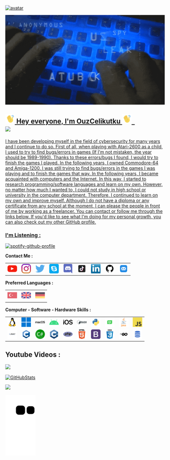 <a href="https://github.com/OuzCelikutku"><img align="center" alt="avatar" width="700" height= "175" src="https://github.com/OuzCelikutku/OuzCelikutku/blob/master/gifs/OuzCelikutku.gif"> 

<img align="center" alt="CyberSec" width="700" src="https://github.com/OuzCelikutku/OuzCelikutku/blob/master/gifs/info.gif"> 
  
## <img src="https://github.com/OuzCelikutku/OuzCelikutku/blob/master/gifs/hi.gif" width="30" height="30"> Hey everyone, I'm OuzCelikutku <img src="https://github.com/OuzCelikutku/OuzCelikutku/blob/master/gifs/hi.gif" width="30" height="30"> &nbsp; <br><a href="#"><img src="https://img.shields.io/badge/CyberSecurity-Consultant%20%2F%20Programmer%20%2F%20Pentester%20%2F%20Trainer-blue">
  
I have been developing myself in the field of cybersecurity for many years and I continue to do so. First of all, when playing with Atari-2600 as a child, I used to try to find bugs/errors in games (If I'm not mistaken, the year should be 1989-1990). Thanks to these errors/bugs I found, I would try to finish the games I played. In the following years, I owned Commodore-64 and Amiga-1200. I was still trying to find bugs/errors in the games I was playing and to finish the games that way. In the following years, I became acquainted with computers and the Internet. In this way, I started to research programming/software languages and learn on my own. However, no matter how much I wanted to, I could not study in high school or university in the computer department. Therefore, I continued to learn on my own and improve myself. Although I do not have a diploma or any certificate from any school at the moment, I can please the people in front of me by working as a freelancer. You can contact or follow me through the links below. If you'd like to see what I'm doing for my personal growth, you can also check out my other GitHub profile.
  
### I'm Listening :
[![spotify-github-profile](https://spotify-github-profile.vercel.app/api/view?uid=dx5wa2m1x1gwxj4m2ij8jexbj&cover_image=true&theme=novatorem&show_offline=false&background_color=121212&bar_color=53b14f&bar_color_cover=false)](https://github.com/kittinan/spotify-github-profile)
   
<!--          LINKS LINE          -->
<table class="center">
<tr><b>     Contact Me :     </b></tr>
<tr>
<td><a href="https://www.youtube.com/channel/UCyXFujTOqgRz9oqU8V-hXww"><img height="30" src="https://github.com/OuzCelikutku/OuzCelikutku/blob/master/icons/youtube.png"></a>
<td><a href="https://www.instagram.com/ouzpinkman"><img height="30" src="https://github.com/OuzCelikutku/OuzCelikutku/blob/master/icons/instagram.png"></a>
<td><a href="https://twitter.com/SyntaxError_69"><img height="30" src="https://github.com/OuzCelikutku/OuzCelikutku/blob/master/icons/twitter.png"></a>
<td><a href="https://join.skype.com/invite/j2ho1vVuTHv7"><img height="30" src="https://github.com/OuzCelikutku/OuzCelikutku/blob/master/icons/skype.png"></a>
<td><a href="https://discord.com/users/1045121857143177317"><img height="30" src="https://github.com/OuzCelikutku/OuzCelikutku/blob/master/icons/discord.png"></a>
<td><a href="https://www.tiktok.com/@cy83rp5ych0"><img height="30" src="https://github.com/OuzCelikutku/OuzCelikutku/blob/master/icons/tiktok.png"></a>
<td><a href="https://www.linkedin.com/in/o%C4%9Fuz-%C3%A7elikutku351912/"><img height="30" src="https://github.com/OuzCelikutku/OuzCelikutku/blob/master/icons/linkedin.png"></a>
<td><a href="https://github.com/JokerSob"><img height="30" src="https://github.com/OuzCelikutku/OuzCelikutku/blob/master/icons/github.png"></a>
<td><a href="mailto:o.celikutku@outlook.com"><img height="30" src="https://github.com/OuzCelikutku/OuzCelikutku/blob/master/icons/mail.png"></a>
</tr>
</table>
  
<!--          LANGUAGE LINE          --> 
<table class="center">
<tr><b>     Preferred Languages :     </b></tr>
<tr>
<td><a href="#"><img alt="Turkish" height="30" src="https://github.com/OuzCelikutku/OuzCelikutku/blob/master/icons/tr.png"></a>
<td><a href="#"><img alt="English" height="30" src="https://github.com/OuzCelikutku/OuzCelikutku/blob/master/icons/eng.png"></a>
<td><a href="#"><img alt="Deutsch" height="30" src="https://github.com/OuzCelikutku/OuzCelikutku/blob/master/icons/de.png"></a>
</tr>
</table>

<!--          SKILLS LINE 1          --> 
<table class="center">
<tr><b>     Computer - Software - Hardware Skills :     </b></tr>
<tr>
<td><a href="#"><img alt="linux" height="30" src="https://raw.githubusercontent.com/github/explore/80688e429a7d4ef2fca1e82350fe8e3517d3494d/topics/linux/linux.png"></a>
<td><a href="#"><img alt="windows" height="30" src="https://raw.githubusercontent.com/github/explore/379d49236d826364be968345e0a085d044108cff/topics/windows/windows.png"></a>
<td><a href="#"><img alt="macos" height="30" src="https://raw.githubusercontent.com/github/explore/868696fc547869eb5de5add3b3695abdd43bb9dc/topics/macos/macos.png"></a>
<td><a href="#"><img alt="android" height="30" src="https://raw.githubusercontent.com/github/explore/8baf984947f4d9c32006bd03fa4c51ff91aadf8d/topics/android/android.png"></a>
<td><a href="#"><img alt="ios" height="30" src="https://raw.githubusercontent.com/github/explore/80688e429a7d4ef2fca1e82350fe8e3517d3494d/topics/ios/ios.png"></a>
<td><a href="#"><img alt="bash" height="30" src="https://raw.githubusercontent.com/github/explore/80688e429a7d4ef2fca1e82350fe8e3517d3494d/topics/bash/bash.png"></a>
<td><a href="#"><img alt="python" height="30" src="https://raw.githubusercontent.com/github/explore/80688e429a7d4ef2fca1e82350fe8e3517d3494d/topics/python/python.png"></a>
<td><a href="#"><img alt="qt" height="30" src="https://raw.githubusercontent.com/github/explore/80688e429a7d4ef2fca1e82350fe8e3517d3494d/topics/qt/qt.png"></a>
<td><a href="#"><img alt="java" height="30" src="https://raw.githubusercontent.com/github/explore/5b3600551e122a3277c2c5368af2ad5725ffa9a1/topics/java/java.png"></a>
<td><a href="#"><img alt="javascript" height="30" src="https://raw.githubusercontent.com/github/explore/80688e429a7d4ef2fca1e82350fe8e3517d3494d/topics/javascript/javascript.png"></a>
</tr> 
<!--          SKILLS LINE 2          --> 
<tr>
<td><a href="#"><img alt="jquery" height="30" src="https://raw.githubusercontent.com/github/explore/80688e429a7d4ef2fca1e82350fe8e3517d3494d/topics/jquery/jquery.png"></a>
<td><a href="#"><img alt="c" height="30" src="https://raw.githubusercontent.com/github/explore/f3e22f0dca2be955676bc70d6214b95b13354ee8/topics/c/c.png"></a>
<td><a href="#"><img alt="c#" height="30" src="https://raw.githubusercontent.com/github/explore/80688e429a7d4ef2fca1e82350fe8e3517d3494d/topics/csharp/csharp.png"></a>
<td><a href="#"><img alt="c++" height="30" src="https://raw.githubusercontent.com/github/explore/180320cffc25f4ed1bbdfd33d4db3a66eeeeb358/topics/cpp/cpp.png"></a>
<td><a href="#"><img alt="php" height="30" src="https://raw.githubusercontent.com/github/explore/ccc16358ac4530c6a69b1b80c7223cd2744dea83/topics/php/php.png"></a>
<td><a href="#"><img alt="html" height="30" src="https://raw.githubusercontent.com/github/explore/80688e429a7d4ef2fca1e82350fe8e3517d3494d/topics/html/html.png"></a>
<td><a href="#"><img alt="bootstrap" height="30" src="https://raw.githubusercontent.com/github/explore/80688e429a7d4ef2fca1e82350fe8e3517d3494d/topics/bootstrap/bootstrap.png"></a>
<td><a href="#"><img alt="css" height="30" src="https://raw.githubusercontent.com/github/explore/80688e429a7d4ef2fca1e82350fe8e3517d3494d/topics/css/css.png"></a>
<td><a href="#"><img alt="go" height="30" src="https://raw.githubusercontent.com/github/explore/80688e429a7d4ef2fca1e82350fe8e3517d3494d/topics/go/go.png"></a>
<td><a href="#"><img alt="sql" height="30" src="https://raw.githubusercontent.com/github/explore/80688e429a7d4ef2fca1e82350fe8e3517d3494d/topics/sql/sql.png"></a>
</tr>
</table>
  
<!--          YOUTUBE LINE          --> 
## <b> Youtube Videos : </b>
  
<!-- YOUTUBE:START -->
<!-- YOUTUBE:END -->

<!--          GITHUB STATS LINE          --> 
<a href="#"><img src="https://visitor-badge.laobi.icu/badge?page_id=OuzCelikutku.ouzcelikutku">
  
<a href="#"><img  alt="GitHubStats" width="700" src="https://github-readme-stats.vercel.app/api?username=OuzCelikutku&show_icons=true&include_all_commits=true&count_private=true&theme=blue-green&layout=compact">
 
<a href="#"><img width="700" src="https://streak-stats.demolab.com/?user=OuzCelikutku&theme=blue-green&date_format=j%20M%5B%20Y%5D">
  
![OuzCelikutku snake gif](https://github.com/OuzCelikutku/OuzCelikutku/blob/output/github-contribution-grid-snake.svg)

